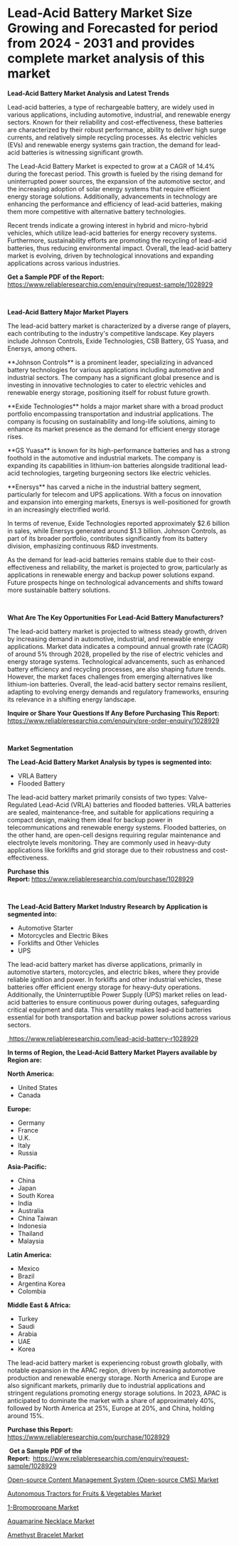 <p><h1>Lead-Acid Battery Market Size Growing and Forecasted for period from 2024 - 2031 and provides complete market analysis of this market</h1></p><p><strong>Lead-Acid Battery Market Analysis and Latest Trends</strong></p>
<p><p>Lead-acid batteries, a type of rechargeable battery, are widely used in various applications, including automotive, industrial, and renewable energy sectors. Known for their reliability and cost-effectiveness, these batteries are characterized by their robust performance, ability to deliver high surge currents, and relatively simple recycling processes. As electric vehicles (EVs) and renewable energy systems gain traction, the demand for lead-acid batteries is witnessing significant growth.</p><p>The Lead-Acid Battery Market is expected to grow at a CAGR of 14.4% during the forecast period. This growth is fueled by the rising demand for uninterrupted power sources, the expansion of the automotive sector, and the increasing adoption of solar energy systems that require efficient energy storage solutions. Additionally, advancements in technology are enhancing the performance and efficiency of lead-acid batteries, making them more competitive with alternative battery technologies.</p><p>Recent trends indicate a growing interest in hybrid and micro-hybrid vehicles, which utilize lead-acid batteries for energy recovery systems. Furthermore, sustainability efforts are promoting the recycling of lead-acid batteries, thus reducing environmental impact. Overall, the lead-acid battery market is evolving, driven by technological innovations and expanding applications across various industries.</p></p>
<p><strong>Get a Sample PDF of the Report:&nbsp;</strong> <a href="https://www.reliableresearchiq.com/enquiry/request-sample/1028929?utm_campaign=973&utm_medium=2&utm_source=Github&utm_content=ia&utm_term=03122024&utm_id=lead-acid-battery">https://www.reliableresearchiq.com/enquiry/request-sample/1028929</a></p>
<p>&nbsp;</p>
<p><strong>Lead-Acid Battery Major Market Players</strong></p>
<p><p>The lead-acid battery market is characterized by a diverse range of players, each contributing to the industry's competitive landscape. Key players include Johnson Controls, Exide Technologies, CSB Battery, GS Yuasa, and Enersys, among others. </p><p>**Johnson Controls** is a prominent leader, specializing in advanced battery technologies for various applications including automotive and industrial sectors. The company has a significant global presence and is investing in innovative technologies to cater to electric vehicles and renewable energy storage, positioning itself for robust future growth.</p><p>**Exide Technologies** holds a major market share with a broad product portfolio encompassing transportation and industrial applications. The company is focusing on sustainability and long-life solutions, aiming to enhance its market presence as the demand for efficient energy storage rises.</p><p>**GS Yuasa** is known for its high-performance batteries and has a strong foothold in the automotive and industrial markets. The company is expanding its capabilities in lithium-ion batteries alongside traditional lead-acid technologies, targeting burgeoning sectors like electric vehicles.</p><p>**Enersys** has carved a niche in the industrial battery segment, particularly for telecom and UPS applications. With a focus on innovation and expansion into emerging markets, Enersys is well-positioned for growth in an increasingly electrified world.</p><p>In terms of revenue, Exide Technologies reported approximately $2.6 billion in sales, while Enersys generated around $1.3 billion. Johnson Controls, as part of its broader portfolio, contributes significantly from its battery division, emphasizing continuous R&D investments. </p><p>As the demand for lead-acid batteries remains stable due to their cost-effectiveness and reliability, the market is projected to grow, particularly as applications in renewable energy and backup power solutions expand. Future prospects hinge on technological advancements and shifts toward more sustainable battery solutions.</p></p>
<p>&nbsp;</p>
<p><strong>What Are The Key Opportunities For Lead-Acid Battery Manufacturers?</strong></p>
<p><p>The lead-acid battery market is projected to witness steady growth, driven by increasing demand in automotive, industrial, and renewable energy applications. Market data indicates a compound annual growth rate (CAGR) of around 5% through 2028, propelled by the rise of electric vehicles and energy storage systems. Technological advancements, such as enhanced battery efficiency and recycling processes, are also shaping future trends. However, the market faces challenges from emerging alternatives like lithium-ion batteries. Overall, the lead-acid battery sector remains resilient, adapting to evolving energy demands and regulatory frameworks, ensuring its relevance in a shifting energy landscape.</p></p>
<p><strong>Inquire or Share Your Questions If Any Before Purchasing This Report:</strong> <a href="https://www.reliableresearchiq.com/enquiry/pre-order-enquiry/1028929?utm_campaign=973&utm_medium=2&utm_source=Github&utm_content=ia&utm_term=03122024&utm_id=lead-acid-battery">https://www.reliableresearchiq.com/enquiry/pre-order-enquiry/1028929</a></p>
<p>&nbsp;</p>
<p><strong>Market Segmentation</strong></p>
<p><strong>The Lead-Acid Battery Market Analysis by types is segmented into:</strong></p>
<p><ul><li>VRLA Battery</li><li>Flooded Battery</li></ul></p>
<p><p>The lead-acid battery market primarily consists of two types: Valve-Regulated Lead-Acid (VRLA) batteries and flooded batteries. VRLA batteries are sealed, maintenance-free, and suitable for applications requiring a compact design, making them ideal for backup power in telecommunications and renewable energy systems. Flooded batteries, on the other hand, are open-cell designs requiring regular maintenance and electrolyte levels monitoring. They are commonly used in heavy-duty applications like forklifts and grid storage due to their robustness and cost-effectiveness.</p></p>
<p><strong>Purchase this Report:&nbsp;</strong><a href="https://www.reliableresearchiq.com/purchase/1028929?utm_campaign=973&utm_medium=2&utm_source=Github&utm_content=ia&utm_term=03122024&utm_id=lead-acid-battery">https://www.reliableresearchiq.com/purchase/1028929</a></p>
<p>&nbsp;</p>
<p><strong>The Lead-Acid Battery Market Industry Research by Application is segmented into:</strong></p>
<p><ul><li>Automotive Starter</li><li>Motorcycles and Electric Bikes</li><li>Forklifts and Other Vehicles</li><li>UPS</li></ul></p>
<p><p>The lead-acid battery market has diverse applications, primarily in automotive starters, motorcycles, and electric bikes, where they provide reliable ignition and power. In forklifts and other industrial vehicles, these batteries offer efficient energy storage for heavy-duty operations. Additionally, the Uninterruptible Power Supply (UPS) market relies on lead-acid batteries to ensure continuous power during outages, safeguarding critical equipment and data. This versatility makes lead-acid batteries essential for both transportation and backup power solutions across various sectors.</p></p>
<p><a href="https://www.reliableresearchiq.com/lead-acid-battery-r1028929?utm_campaign=973&utm_medium=2&utm_source=Github&utm_content=ia&utm_term=03122024&utm_id=lead-acid-battery">&nbsp;https://www.reliableresearchiq.com/lead-acid-battery-r1028929</a></p>
<p><strong>In terms of Region, the Lead-Acid Battery Market Players available by Region are:</strong></p>
<p>
    <p> <strong> North America: </strong>
        <ul>
            <li>United States</li>
            <li>Canada</li>
        </ul>
        </p> 
    <p> <strong> Europe: </strong>
        <ul>
            <li>Germany</li>
            <li>France</li>
            <li>U.K.</li>
            <li>Italy</li>
            <li>Russia</li>
        </ul>
        </p> 
    <p> <strong> Asia-Pacific: </strong>
        <ul>
            <li>China</li>
            <li>Japan</li>
            <li>South Korea</li>
            <li>India</li>
            <li>Australia</li>
            <li>China Taiwan</li>
            <li>Indonesia</li>
            <li>Thailand</li>
            <li>Malaysia</li>
        </ul>
        </p> 
    <p> <strong> Latin America: </strong>
        <ul>
            <li>Mexico</li>
            <li>Brazil</li>
            <li>Argentina Korea</li>
            <li>Colombia</li>
        </ul>
        </p> 
    <p> <strong> Middle East & Africa: </strong>
        <ul>
            <li>Turkey</li>
            <li>Saudi</li>
            <li>Arabia</li>
            <li>UAE</li>
            <li>Korea</li>
        </ul>
    </p>
    </p>
<p><p>The lead-acid battery market is experiencing robust growth globally, with notable expansion in the APAC region, driven by increasing automotive production and renewable energy storage. North America and Europe are also significant markets, primarily due to industrial applications and stringent regulations promoting energy storage solutions. In 2023, APAC is anticipated to dominate the market with a share of approximately 40%, followed by North America at 25%, Europe at 20%, and China, holding around 15%.</p></p>
<p><strong>Purchase this Report: </strong><a href="https://www.reliableresearchiq.com/purchase/1028929?utm_campaign=973&utm_medium=2&utm_source=Github&utm_content=ia&utm_term=03122024&utm_id=lead-acid-battery">https://www.reliableresearchiq.com/purchase/1028929</a></p>
<p>&nbsp;<strong>Get a Sample PDF of the Report:&nbsp;&nbsp;</strong><a href="https://www.reliableresearchiq.com/enquiry/request-sample/1028929?utm_campaign=973&utm_medium=2&utm_source=Github&utm_content=ia&utm_term=03122024&utm_id=lead-acid-battery">https://www.reliableresearchiq.com/enquiry/request-sample/1028929</a></p>
<p><strong></strong></p>
<p><p><a href="https://issuu.com/reportprime-2/docs/open-source-content-management-system-open-source-?utm_campaign=973&utm_medium=2&utm_source=Github&utm_content=ia&utm_term=03122024&utm_id=lead-acid-battery">Open-source Content Management System (Open-source CMS) Market</a></p><p><a href="https://issuu.com/reportprime-2/docs/autonomous-tractors-for-fruits-vegetables-market-s?utm_campaign=973&utm_medium=2&utm_source=Github&utm_content=ia&utm_term=03122024&utm_id=lead-acid-battery">Autonomous Tractors for Fruits & Vegetables Market</a></p><p><a href="https://github.com/rodinayygacklezi/Market-Research-Report-List-1/blob/main/1-bromopropane-market.md?utm_campaign=973&utm_medium=2&utm_source=Github&utm_content=ia&utm_term=03122024&utm_id=lead-acid-battery">1-Bromopropane Market</a></p><p><a href="https://www.linkedin.com/pulse/global-aquamarine-necklace-market-exploring-share-trends-future-bybyc?utm_campaign=973&utm_medium=2&utm_source=Github&utm_content=ia&utm_term=03122024&utm_id=lead-acid-battery">Aquamarine Necklace Market</a></p><p><a href="https://www.linkedin.com/pulse/insights-amethyst-bracelet-market-players-size-geographical-regions-z72fc?utm_campaign=973&utm_medium=2&utm_source=Github&utm_content=ia&utm_term=03122024&utm_id=lead-acid-battery">Amethyst Bracelet Market</a></p></p>